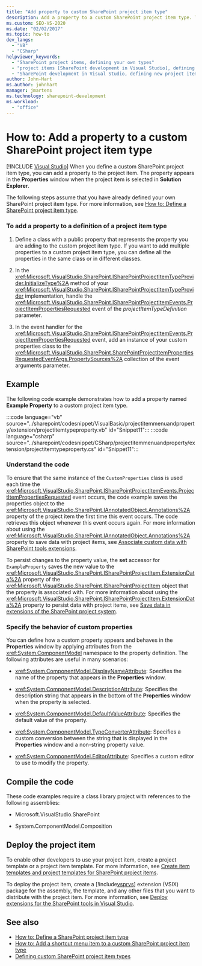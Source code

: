 ```yaml
---
title: "Add property to custom SharePoint project item type"
description: Add a property to a custom SharePoint project item type. The property appears in the Properties window when the project item is selected in Solution Explorer.
ms.custom: SEO-VS-2020
ms.date: "02/02/2017"
ms.topic: how-to
dev_langs:
  - "VB"
  - "CSharp"
helpviewer_keywords:
  - "SharePoint project items, defining your own types"
  - "project items [SharePoint development in Visual Studio], defining your own types"
  - "SharePoint development in Visual Studio, defining new project item types"
author: John-Hart
ms.author: johnhart
manager: jmartens
ms.technology: sharepoint-development
ms.workload:
  - "office"
---
```

# How to: Add a property to a custom SharePoint project item type

 [!INCLUDE [Visual Studio](~/includes/applies-to-version/vs-windows-only.md)]
  When you define a custom SharePoint project item type, you can add a property to the project item. The property appears in the **Properties** window when the project item is selected in **Solution Explorer**.

 The following steps assume that you have already defined your own SharePoint project item type. For more information, see [How to: Define a SharePoint project item type](../sharepoint/how-to-define-a-sharepoint-project-item-type.md).

### To add a property to a definition of a project item type

1. Define a class with a public property that represents the property you are adding to the custom project item type. If you want to add multiple properties to a custom project item type, you can define all the properties in the same class or in different classes.

2. In the <xref:Microsoft.VisualStudio.SharePoint.ISharePointProjectItemTypeProvider.InitializeType%2A> method of your <xref:Microsoft.VisualStudio.SharePoint.ISharePointProjectItemTypeProvider> implementation, handle the <xref:Microsoft.VisualStudio.SharePoint.ISharePointProjectItemEvents.ProjectItemPropertiesRequested> event of the *projectItemTypeDefinition* parameter.

3. In the event handler for the <xref:Microsoft.VisualStudio.SharePoint.ISharePointProjectItemEvents.ProjectItemPropertiesRequested> event, add an instance of your custom properties class to the <xref:Microsoft.VisualStudio.SharePoint.SharePointProjectItemPropertiesRequestedEventArgs.PropertySources%2A> collection of the event arguments parameter.

## Example
 The following code example demonstrates how to add a property named **Example Property** to a custom project item type.

 :::code language="vb" source="../sharepoint/codesnippet/VisualBasic/projectitemmenuandproperty/extension/projectitemtypeproperty.vb" id="Snippet11":::
 :::code language="csharp" source="../sharepoint/codesnippet/CSharp/projectitemmenuandproperty/extension/projectitemtypeproperty.cs" id="Snippet11":::

### Understand the code
 To ensure that the same instance of the `CustomProperties` class is used each time the <xref:Microsoft.VisualStudio.SharePoint.ISharePointProjectItemEvents.ProjectItemPropertiesRequested> event occurs, the code example saves the properties object to the <xref:Microsoft.VisualStudio.SharePoint.IAnnotatedObject.Annotations%2A> property of the project item the first time this event occurs. The code retrieves this object whenever this event occurs again. For more information about using the <xref:Microsoft.VisualStudio.SharePoint.IAnnotatedObject.Annotations%2A> property to save data with project items, see [Associate custom data with SharePoint tools extensions](../sharepoint/associating-custom-data-with-sharepoint-tools-extensions.md).

 To persist changes to the property value, the **set** accessor for `ExampleProperty` saves the new value to the <xref:Microsoft.VisualStudio.SharePoint.ISharePointProjectItem.ExtensionData%2A> property of the <xref:Microsoft.VisualStudio.SharePoint.ISharePointProjectItem> object that the property is associated with. For more information about using the <xref:Microsoft.VisualStudio.SharePoint.ISharePointProjectItem.ExtensionData%2A> property to persist data with project items, see [Save data in extensions of the SharePoint project system](../sharepoint/saving-data-in-extensions-of-the-sharepoint-project-system.md).

### Specify the behavior of custom properties
 You can define how a custom property appears and behaves in the **Properties** window by applying attributes from the <xref:System.ComponentModel> namespace to the property definition. The following attributes are useful in many scenarios:

- <xref:System.ComponentModel.DisplayNameAttribute>: Specifies the name of the property that appears in the **Properties** window.

- <xref:System.ComponentModel.DescriptionAttribute>: Specifies the description string that appears in the bottom of the **Properties** window when the property is selected.

- <xref:System.ComponentModel.DefaultValueAttribute>: Specifies the default value of the property.

- <xref:System.ComponentModel.TypeConverterAttribute>: Specifies a custom conversion between the string that is displayed in the **Properties** window and a non-string property value.

- <xref:System.ComponentModel.EditorAttribute>: Specifies a custom editor to use to modify the property.

## Compile the code
 These code examples require a class library project with references to the following assemblies:

- Microsoft.VisualStudio.SharePoint

- System.ComponentModel.Composition

## Deploy the project item
 To enable other developers to use your project item, create a project template or a project item template. For more information, see [Create item templates and project templates for SharePoint project items](../sharepoint/creating-item-templates-and-project-templates-for-sharepoint-project-items.md).

 To deploy the project item, create a [!include[vsprvs](../sharepoint/includes/vsprvs-md.md)] extension (VSIX) package for the assembly, the template, and any other files that you want to distribute with the project item. For more information, see [Deploy extensions for the SharePoint tools in Visual Studio](../sharepoint/deploying-extensions-for-the-sharepoint-tools-in-visual-studio.md).

## See also
- [How to: Define a SharePoint project item type](../sharepoint/how-to-define-a-sharepoint-project-item-type.md)
- [How to: Add a shortcut menu item to a custom SharePoint project item type](../sharepoint/how-to-add-a-shortcut-menu-item-to-a-custom-sharepoint-project-item-type.md)
- [Defining custom SharePoint project item types](../sharepoint/defining-custom-sharepoint-project-item-types.md)
